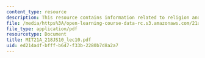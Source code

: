 ```yaml
---
content_type: resource
description: This resource contains information related to religion and social class.
file: /media/https%3A/open-learning-course-data-rc.s3.amazonaws.com/21a-218j-identity-and-difference-spring-2010/ed214a4fbfffb647f33b2280b7d8a2a7_MIT21A_218JS10_lec10.pdf
file_type: application/pdf
resourcetype: Document
title: MIT21A_218JS10_lec10.pdf
uid: ed214a4f-bfff-b647-f33b-2280b7d8a2a7
---
```

